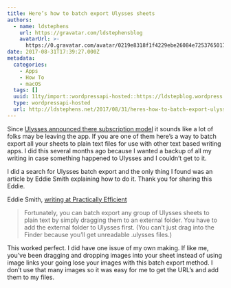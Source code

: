 ```yaml
---
title: Here’s how to batch export Ulysses sheets
authors:
  - name: ldstephens
    url: https://gravatar.com/ldstephensblog
    avatarUrl: >-
      https://0.gravatar.com/avatar/0219e8318f1f4229ebe26084e7253765017f43ca0c631be37dc6d0b8ad6e40a4?s=96&d=identicon&r=G
date: 2017-08-31T17:39:27.000Z
metadata:
  categories:
    - Apps
    - How To
    - macOS
  tags: []
  uuid: 11ty/import::wordpressapi-hosted::https://ldstepblog.wordpress.com/?p=971
  type: wordpressapi-hosted
  url: http://ldstephens.net/2017/08/31/heres-how-to-batch-export-ulysses-sheets/
---
```

Since [Ulysses announced there subscription model](https://ulyssesapp.com/blog/2017/08/ulysses-switches-to-subscription/) it sounds like a lot of folks may be leaving the app. If you are one of them here’s a way to batch export all your sheets to plain text files for use with other text based writing apps. I did this several months ago because I wanted a backup of all my writing in case something happened to Ulysses and I couldn’t get to it.

I did a search for Ulysses batch export and the only thing I found was an article by Eddie Smith explaining how to do it. Thank you for sharing this Eddie.

Eddie Smith, [writing at Practically Efficient](http://www.practicallyefficient.com/2016/08/04/ulysses-batch-export.html)

> Fortunately, you can batch export any group of Ulysses sheets to plain text by simply dragging them to an external folder. You have to add the external folder to Ulysses first. (You can’t just drag into the Finder because you’ll get unreadable .ulysses files.)

This worked perfect. I did have one issue of my own making. If like me, you’ve been dragging and dropping images into your sheet instead of using image links your going lose your images with this batch export method. I don’t use that many images so it was easy for me to get the URL’s and add them to my files.